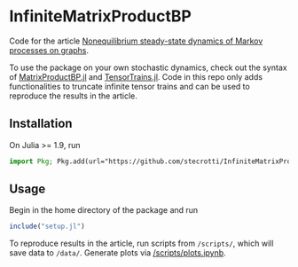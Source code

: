 # InfiniteMatrixProductBP

Code for the article [Nonequilibrium steady-state dynamics of Markov processes on graphs](https://arxiv.org/abs/2411.19100).

To use the package on your own stochastic dynamics, check out the syntax of [MatrixProductBP.jl](https://github.com/stecrotti/MatrixProductBP.jl) and [TensorTrains.jl](https://github.com/stecrotti/TensorTrains.jl). Code in this repo only adds functionalities to truncate infinite tensor trains and can be used to reproduce the results in the article. 

## Installation
On Julia >= 1.9, run
```julia
import Pkg; Pkg.add(url="https://github.com/stecrotti/InfiniteMatrixProductBP.jl")
```

## Usage
Begin in the home directory of the package and run
```julia
include("setup.jl")
```

To reproduce results in the article, run scripts from `/scripts/`, which will save data to `/data/`. Generate plots via [/scripts/plots.ipynb](/scripts/plots.ipynb). 
